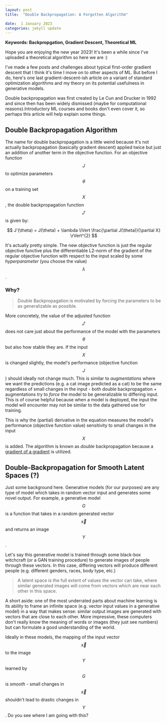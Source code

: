 ```yaml
---
layout: post
title:  "Double Backpropagation: A Forgotten Algorithm" 

date:  1 January 2023
categories: jekyll update
---
```

<script src="https://cdn.mathjax.org/mathjax/latest/MathJax.js?config=TeX-AMS-MML_HTMLorMML" type="text/javascript"></script>

**Keywords: Backpropgation, Gradient Descent, Theoretical ML**

Hope you are enjoying the new year 2023! It's been a while since I've uploaded a theoretical algorithm so here we are :)

I've made a few posts and challenges about typical first-order gradient descent that I think it's time I move on to other aspects of ML. But before I do, here's one last gradient-descent-ish article on a variant of standard optimization algorithms and my theory on its potential usefulness in generative models. 

Double backpropagation was first created by Le Cun and Drucker in 1992 and since then has been widely dismissed (maybe for computational reasons).Introductory ML courses and books don't even cover it, so perhaps this article will help explain some things.

## Double Backpropagation Algorithm

The name for double backpropagation is a little weird because it's not actually backpropagation (basically gradient descent) applied twice but just an addition of another term in the objective function. For an objective function $$ J $$ to optimize parameters $$ \theta $$ on a training set $$ X $$ , the double backpropagation function $$ J'$$ is given by: 

$$ J'(\theta) = J(\theta)  + \lambda \lVert \frac{\partial J(\theta)}{\partial X} \rVert^{2} $$

It's actually pretty simple. The new objective function is just the regular objective functive plus the differentiable L2-norm of the gradient of the regular objective function with respect to the input scaled by some *hyperparameter* (you choose the value) $$ \lambda $$.

### Why? 

> Double Backpropagation is motivated by forcing the parameters to be as generalizable as possible.

More concretely, the value of the adjusted function $$ J' $$ does not care just about the performance of the model with the parameters $$ \theta $$ but also how stable they are. If the input $$ X $$ is changed slightly, the model's performance (objective function $$ J $$) should ideally not change much. This is similar to *augmentations* where we want the predictions (e.g. a cat image predicted as a cat) to be the same regardless of small changes in the input - both double backpropagation + augmentations try to *force* the model to be generalizable to differing input. This is of course helpful because when a model is deployed, the input the model will encounter may not be similar to the data gathered use for training.

This is why the (partial) derivative in the equation measures the model's performance (objective function value) sensitivity to small changes in the input $$ X $$ is added. The algorithm is known as *double* backpropagation because a [gradient of a gradient](http://luiz.hafemann.ca/libraries/2018/06/22/pytorch-doublebackprop/) is utilized.

## Double-Backpropagation for Smooth Latent Spaces (?)

Just some background here. Generative models (for our purposes) are any type of model which takes in random vector input and generates some novel output. For example, a generative model $$ G $$ is a function that takes in a random generated vector $$ \vec{x} $$ and returns an image $$ Y $$. 

Let's say this generative model is trained through some black-box witchcraft (or a GAN training procedure) to generate images of people through these vectors. In this case, differing vectors will produce different people (e.g. different genders, races, body type, etc.)

> A latent space is the full extent of values the vector can take, where similar generated images will come from vectors which are near each other in this space. 

A short aside: one of the most underrated parts about machine learning is its ability to frame an infinite space (e.g. vector input values in a generative model) in a way that makes sense: similar output images are generated with vectors that are close to each other. More impressive, these computers don't really know the meaning of words or images (they just see numbers) but can formulate a good understanding of the world.

Ideally in these models, the mapping of the input vector $$ \vec{x} $$ to the image $$ Y $$ learned by $$ G $$ is *smooth* - small changes in $$ \vec{x} $$ shouldn't lead to drastic changes in $$ Y $$. Do you see where I am going with this? 